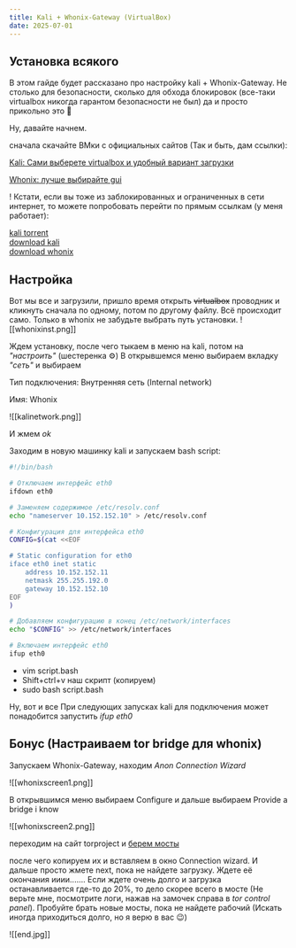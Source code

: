 ```yaml
---
title: Kali + Whonix-Gateway (VirtualBox)
date: 2025-07-01
---
```

## Установка всякого

В этом гайде будет рассказано про настройку kali + Whonix-Gateway. Не столько для безопасности, сколько для обхода блокировок (все-таки virtualbox никогда гарантом безопасности не был) да и просто прикольно это 🤡

Ну, давайте начнем.

сначала скачайте ВМки с официальных сайтов (Так и быть, дам ссылки):

[Kali: Сами выберете virtualbox и удобный вариант загрузки](https://www.kali.org/get-kali/#kali-virtual-machines)

[Whonix: лучше выбирайте gui](https://www.whonix.org/wiki/VirtualBox#GUI)


<div class="note-block">

! Кстати, если вы тоже из заблокированных и ограниченных в сети интернет, то можете попробовать перейти по прямым ссылкам (у меня работает):

[kali torrent](https://cdimage.kali.org/kali-2025.2/kali-linux-2025.2-virtualbox-amd64.7z.torrent)  
[download kali](https://cdimage.kali.org/kali-2025.2/kali-linux-2025.2-virtualbox-amd64.7z)  
[download whonix](https://www.whonix.org/download/ova/17.3.9.9/Whonix-Xfce-17.3.9.9.Intel_AMD64.ova)

</div>

## Настройка

Вот мы все и загрузили, пришло время открыть ~~virtualbox~~ проводник и кликнуть сначала по одному, потом по другому файлу. Всё происходит само. Только в whonix не забудьте выбрать путь установки.
![[whonixinst.png]]

Ждем установку, после чего тыкаем в меню на kali, потом на _"настроить"_ (шестеренка ⚙️)
В открывшемся меню выбираем вкладку _"сеть"_ и выбираем

Тип подключения: Внутренняя сеть (Internal network)

Имя: Whonix

![[kalinetwork.png]]

И жмем _ok_


Заходим в новую машинку kali и запускаем bash script:

```bash
#!/bin/bash

# Отключаем интерфейс eth0
ifdown eth0

# Заменяем содержимое /etc/resolv.conf
echo "nameserver 10.152.152.10" > /etc/resolv.conf

# Конфигурация для интерфейса eth0
CONFIG=$(cat <<EOF

# Static configuration for eth0
iface eth0 inet static
    address 10.152.152.11
    netmask 255.255.192.0
    gateway 10.152.152.10
EOF
)

# Добавляем конфигурацию в конец /etc/network/interfaces
echo "$CONFIG" >> /etc/network/interfaces

# Включаем интерфейс eth0
ifup eth0

```



- vim script.bash
- Shift+ctrl+v наш скрипт (копируем)
- sudo bash script.bash

Ну, вот и все При следующих запусках kali для подключения может понадобится запустить _ifup eth0_

## Бонус (Настраиваем tor bridge для whonix)

Запускаем Whonix-Gateway, находим _Anon Connection Wizard_

![[whonixscreen1.png]]

В открывшимся меню выбираем Configure и дальше выбираем Provide a bridge i know 

![[whonixscreen2.png]]

переходим на сайт torproject и [берем мосты](https://bridges.torproject.org/bridges?transport=obfs4)

после чего копируем их и вставляем в окно Connection wizard. И дальше просто жмете next, пока не найдете загрузку.
Ждете её окончания ииии....... Если ждете очень долго и загрузка останавливается где-то до 20%, то дело скорее всего в мосте (Не верьте мне, посмотрите логи, нажав на замочек справа в _tor control panel_). Пробуйте брать новые мосты, пока не найдете рабочий (Искать иногда приходиться долго, но я верю в вас 😉)


![[end.jpg]]